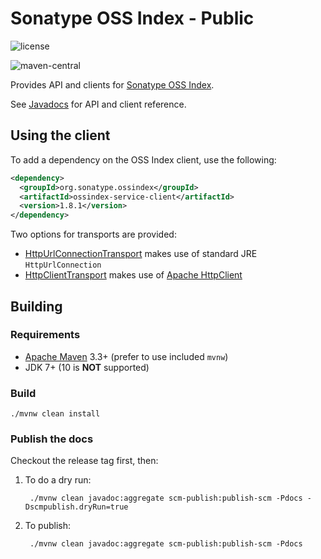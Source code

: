 <!--

    Copyright (c) 2018-present Sonatype, Inc. All rights reserved.

    This program is licensed to you under the Apache License Version 2.0,
    and you may not use this file except in compliance with the Apache License Version 2.0.
    You may obtain a copy of the Apache License Version 2.0 at http://www.apache.org/licenses/LICENSE-2.0.

    Unless required by applicable law or agreed to in writing,
    software distributed under the Apache License Version 2.0 is distributed on an
    "AS IS" BASIS, WITHOUT WARRANTIES OR CONDITIONS OF ANY KIND, either express or implied.
    See the Apache License Version 2.0 for the specific language governing permissions and limitations there under.

-->
# Sonatype OSS Index - Public

![license](https://img.shields.io/github/license/sonatype/ossindex-public.svg)

![maven-central](https://img.shields.io/maven-central/v/org.sonatype.ossindex/ossindex-service.svg)

Provides API and clients for [Sonatype OSS Index](https://ossindex.sonatype.org/).

See [Javadocs](https://sonatype.github.io/ossindex-public/) for API and client reference.

## Using the client

To add a dependency on the OSS Index client, use the following:

```xml
<dependency>
  <groupId>org.sonatype.ossindex</groupId>
  <artifactId>ossindex-service-client</artifactId>
  <version>1.8.1</version>
</dependency>
```

Two options for transports are provided:

* [HttpUrlConnectionTransport](https://sonatype.github.io/ossindex-public/org/sonatype/ossindex/service/client/transport/HttpUrlConnectionTransport.html) makes use of standard JRE `HttpUrlConnection`
* [HttpClientTransport](https://sonatype.github.io/ossindex-public/org/sonatype/ossindex/service/client/transport/HttpClientTransport.html) makes use of [Apache HttpClient](https://hc.apache.org/httpcomponents-client-ga/)

## Building

### Requirements

* [Apache Maven](https://maven.apache.org/) 3.3+ (prefer to use included `mvnw`)
* JDK 7+ (10 is **NOT** supported)

### Build

    ./mvnw clean install

### Publish the docs

Checkout the release tag first, then:

1. To do a dry run:

        ./mvnw clean javadoc:aggregate scm-publish:publish-scm -Pdocs -Dscmpublish.dryRun=true

1. To publish:

        ./mvnw clean javadoc:aggregate scm-publish:publish-scm -Pdocs
